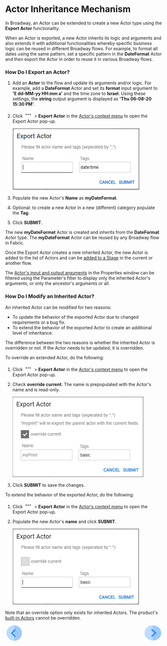 # Actor Inheritance Mechanism

In Broadway, an Actor can be extended to create a new Actor type using the **Export Actor** functionality. 

When an Actor is exported, a new Actor inherits its logic and arguments and also extends it with additional functionalities whereby specific business logic can be reused in different Broadway flows. For example, to format all dates using the same pattern, set a specific pattern in the **DateFormat** Actor and then export the Actor in order to reuse it in various Broadway flows. 

### How Do I Export an Actor?

1. Add an **Actor** to the flow and update its arguments and/or logic. For example, add a **DateFormat**  Actor and set its **format** input argument to **'E  dd-MM-yy HH:mm a'** and the time zone to **Israel**. Using these settings, the **string** output argument is displayed as **'Thu  06-08-20 15:30 PM'**.

2. Click ![dots](images/99_19_dots.PNG) > **Export Actor** in the [Actor's context menu](18_broadway_flow_window.md#actor-context-menu) to open the Export Actor pop-up.

   ![export](images/99_06_export_1.PNG)

3. Populate the new Actor's **Name** as **myDateFormat**. 

4. Optional: to create a new Actor in a new (different) category populate the **Tag**.

5. Click **SUBMIT**. 
   

The new **myDateFormat** Actor is created and inherits from the **DateFormat** Actor type.
The **myDateFormat** Actor can be reused by any Broadway flow in Fabric.



Once the Export Actor creates a new inherited Actor, the new Actor is added to the list of Actors and can be [added to a Stage](03_broadway_actor.md#how-do-i-add-actor-to-stage) in the current or another flow.

The [Actor's input and output arguments](03_broadway_actor_window.md#properties-overview) in the Properties window can be filtered using the Parameter's filter to display only the inherited Actor's arguments, or only the ancestor's arguments or all.


### How Do I Modify an Inherited Actor?

An inherited Actor can be modified for two reasons:

- To update the behavior of the exported Actor due to changed requirements or a bug fix. 
- To extend the behavior of the exported Actor to create an additional level of inheritance.

The difference between the two reasons is whether the inherited Actor is overridden or not.  If the Actor needs to be updated, it is overridden. 

To override an extended Actor, do the following: 

1. Click ![dots](images/99_19_dots.PNG) > **Export Actor** in the [Actor's context menu](18_broadway_flow_window.md#actor-context-menu) to open the Export Actor pop-up.

2. Check **override current**. The name is prepopulated with the Actor's name and is read-only.

   ![export](images/99_06_export_2.PNG)

3. Click **SUBMIT** to save the changes.

To extend the behavior of the exported Actor, do the following:

1. Click ![dots](images/99_19_dots.PNG) > **Export Actor** in the [Actor's context menu](18_broadway_flow_window.md#actor-context-menu) to open the Export Actor pop-up.

2. Populate the new Actor's **name** and click **SUBMIT**. 

   ![export](images/99_06_export_3.PNG)



Note that an override option only exists for inherited Actors. The product's [built-in Actors](04_built_in_actor_types.md) cannot be overridden. 



[![Previous](/articles/images/Previous.png)](05_data_types.md)[<img align="right" width="60" height="54" src="/articles/images/Next.png">](07_broadway_integration_with_Fabric.md)

